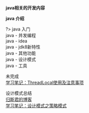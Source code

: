 **java相关的开发内容**

**java 介绍**


?>  java 入门<br>
java - 并发编程 <br>
java - idea<br>
java - jdk8新特性<br>
java - 其他功能<br>
java - 设计模式<br>
java - 工具<br>



未完成<br/>
[学习笔记：ThreadLocal使用及注意事项](https://www.jianshu.com/p/165e491e034a)

设计模式总结<br/>
[归斯君的博客](https://www.cnblogs.com/EthanWong/)<br/>
[学习笔记：设计模式之策略模式](https://www.jianshu.com/p/b4d7f0411cbd)